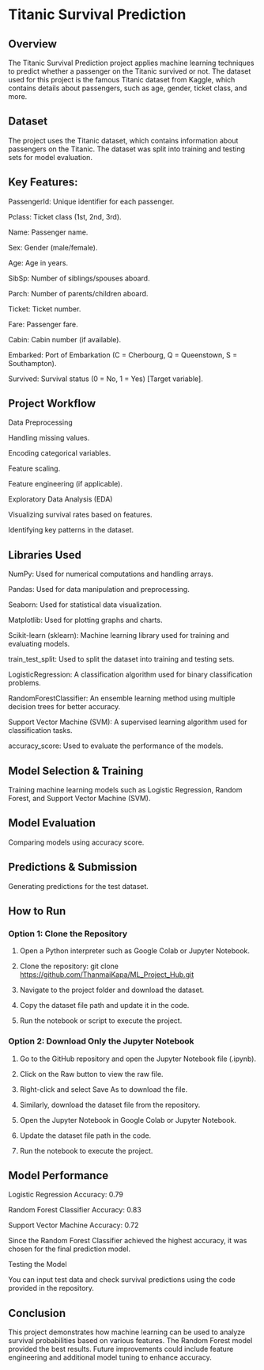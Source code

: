 # Titanic Survival Prediction

## Overview

The Titanic Survival Prediction project applies machine learning techniques to predict whether a passenger on the Titanic survived or not. The dataset used for this project is the famous Titanic dataset from Kaggle, which contains details about passengers, such as age, gender, ticket class, and more.

## Dataset

The project uses the Titanic dataset, which contains information about passengers on the Titanic. The dataset was split into training and testing sets for model evaluation.

## Key Features:

PassengerId: Unique identifier for each passenger.

Pclass: Ticket class (1st, 2nd, 3rd).

Name: Passenger name.

Sex: Gender (male/female).

Age: Age in years.

SibSp: Number of siblings/spouses aboard.

Parch: Number of parents/children aboard.

Ticket: Ticket number.

Fare: Passenger fare.

Cabin: Cabin number (if available).

Embarked: Port of Embarkation (C = Cherbourg, Q = Queenstown, S = Southampton).

Survived: Survival status (0 = No, 1 = Yes) [Target variable].

## Project Workflow

Data Preprocessing

Handling missing values.

Encoding categorical variables.

Feature scaling.

Feature engineering (if applicable).

Exploratory Data Analysis (EDA)

Visualizing survival rates based on features.

Identifying key patterns in the dataset.

## Libraries Used

NumPy: Used for numerical computations and handling arrays.

Pandas: Used for data manipulation and preprocessing.

Seaborn: Used for statistical data visualization.

Matplotlib: Used for plotting graphs and charts.

Scikit-learn (sklearn): Machine learning library used for training and evaluating models.

train_test_split: Used to split the dataset into training and testing sets.

LogisticRegression: A classification algorithm used for binary classification problems.

RandomForestClassifier: An ensemble learning method using multiple decision trees for better accuracy.

Support Vector Machine (SVM): A supervised learning algorithm used for classification tasks.

accuracy_score: Used to evaluate the performance of the models.

## Model Selection & Training

Training machine learning models such as Logistic Regression, Random Forest, and Support Vector Machine (SVM).

## Model Evaluation

Comparing models using accuracy score.

## Predictions & Submission

Generating predictions for the test dataset.

## How to Run

### Option 1: Clone the Repository

1. Open a Python interpreter such as Google Colab or Jupyter Notebook.

2. Clone the repository:
git clone https://github.com/ThanmaiKapa/ML_Project_Hub.git

3. Navigate to the project folder and download the dataset.

4. Copy the dataset file path and update it in the code.

5. Run the notebook or script to execute the project.

### Option 2: Download Only the Jupyter Notebook

1. Go to the GitHub repository and open the Jupyter Notebook file (.ipynb).

2. Click on the Raw button to view the raw file.

3. Right-click and select Save As to download the file.

4. Similarly, download the dataset file from the repository.

5. Open the Jupyter Notebook in Google Colab or Jupyter Notebook.

6. Update the dataset file path in the code.

7. Run the notebook to execute the project.

## Model Performance

Logistic Regression Accuracy: 0.79

Random Forest Classifier Accuracy: 0.83

Support Vector Machine Accuracy: 0.72

Since the Random Forest Classifier achieved the highest accuracy, it was chosen for the final prediction model.

Testing the Model

You can input test data and check survival predictions using the code provided in the repository.

## Conclusion

This project demonstrates how machine learning can be used to analyze survival probabilities based on various features. The Random Forest model provided the best results. Future improvements could include feature engineering and additional model tuning to enhance accuracy.
